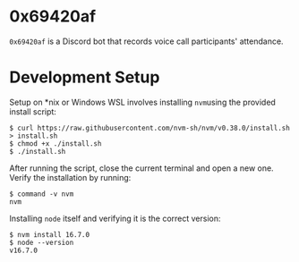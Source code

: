# 0x69420af

`0x69420af` is a Discord bot that records voice call participants' attendance.

# Development Setup

Setup on *nix or Windows WSL involves installing `nvm`using the provided
install script:

```shell
$ curl https://raw.githubusercontent.com/nvm-sh/nvm/v0.38.0/install.sh > install.sh
$ chmod +x ./install.sh
$ ./install.sh
```

After running the script, close the current terminal and open a new one. Verify
the installation by running:

```shell
$ command -v nvm
nvm
```

Installing `node` itself and verifying it is the correct version:

```shell
$ nvm install 16.7.0
$ node --version
v16.7.0
```